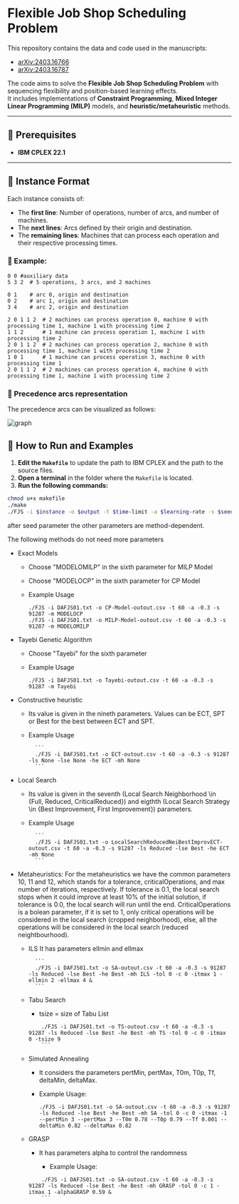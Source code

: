 # Flexible Job Shop Scheduling Problem  

This repository contains the data and code used in the manuscripts:  
- [arXiv:2403.16766](https://arxiv.org/abs/2403.16766)  
- [arXiv:2403.16787](https://arxiv.org/abs/2403.16787)  

The code aims to solve the **Flexible Job Shop Scheduling Problem** with sequencing flexibility and position-based learning effects.  
It includes implementations of **Constraint Programming**, **Mixed Integer Linear Programming (MILP)** models, and **heuristic/metaheuristic** methods.  

---

## 📌 Prerequisites  

- **IBM CPLEX 22.1**  

---

## 📄 Instance Format  

Each instance consists of:  
- The **first line**: Number of operations, number of arcs, and number of machines.  
- The **next lines**: Arcs defined by their origin and destination.  
- The **remaining lines**: Machines that can process each operation and their respective processing times.  

### 🔹 Example:  

```plaintext
0 0 #auxiliary data
5 3 2  # 5 operations, 3 arcs, and 2 machines

0 1    # arc 0, origin and destination
0 2    # arc 1, origin and destination
3 4    # arc 2, origin and destination

2 0 1 1 2  # 2 machines can process operation 0, machine 0 with processing time 1, machine 1 with processing time 2
1 1 2      # 1 machine can process operation 1, machine 1 with processing time 2
2 0 1 1 2  # 2 machines can process operation 2, machine 0 with processing time 1, machine 1 with processing time 2
1 0 1      # 1 machine can process operation 3, machine 0 with processing time 1
2 0 1 1 2  # 2 machines can process operation 4, machine 0 with processing time 1, machine 1 with processing time 2

```
### 🔹 Precedence arcs representation

The precedence arcs can be visualized as follows:

  ![graph](https://github.com/user-attachments/assets/e97ff7c0-2016-4de1-bea9-175c26381aa8)

  
  
## 🚀 How to Run and Examples

1. **Edit the `Makefile`** to update the path to IBM CPLEX and the path to the source files.  
2. **Open a terminal** in the folder where the `Makefile` is located.  
3. **Run the following commands:**  

```bash
chmod u+x makefile
./make
./FJS -i $instance -o $output -t $time-limit -a $learning-rate -s $seed
```
after seed parameter the other parameters are method-dependent.

The following methods do not need more parameters
  - Exact Models
	- Choose "MODELOMILP" in the sixth parameter for MILP Model
	- Choose "MODELOCP" in the sixth parameter for CP Model
	- Example Usage
    
		```
		./FJS -i DAFJS01.txt -o CP-Model-outout.csv -t 60 -a -0.3 -s 91287 -m MODELOCP
  		./FJS -i DAFJS01.txt -o MILP-Model-outout.csv -t 60 -a -0.3 -s 91287 -m MODELOMILP
		```
  
  - Tayebi Genetic Algorithm
  	- Choose "Tayebi" for the sixth parameter
   	- Example Usage
      
		```
		./FJS -i DAFJS01.txt -o Tayebi-outout.csv -t 60 -a -0.3 -s 91287 -m Tayebi
		```
    
  - Constructive heuristic
  	- Its value is given in the nineth parameters. Values can be ECT, SPT or Best for the best between ECT and SPT.
   	- Example Usage
      
    		```
      		./FJS -i DAFJS01.txt -o ECT-outout.csv -t 60 -a -0.3 -s 91287 -ls None -lse None -he ECT -mh None
      		```
      
  - Local Search
  	- Its value is given in the seventh (Local Search Neighborhood \in {Full, Reduced, CriticalReduced}) and eigthth (Local Search Strategy \in {Best Improvement, First Improvement}) parameters.
	- Example Usage
    
    		```
      		./FJS -i DAFJS01.txt -o LocalSearchReducedNeiBestImprovECT-outout.csv -t 60 -a -0.3 -s 91287 -ls Reduced -lse Best -he ECT -mh None
      		```
    
  - Metaheuristics:
   	For the metaheuristics we have the common parameters 10, 11 and 12, which stands for a tolerance, criticalOperations, and max number of iterations, respectively.
    	If tolerance is 0.1, the local search stops when it could improve at least 10% of the initial solution, if tolerance is 0.0, the local search will run until the end.
    	CriticalOperations is a bolean parameter, if it is set to 1, only critical operations will be considered in the local search (cropped neighborhood), else, all the operations will be considered in the local search (reduced neightbourhood).
    
	- ILS
    		It has parameters ellmin and ellmax
   
    		```
    		./FJS -i DAFJS01.txt -o SA-outout.csv -t 60 -a -0.3 -s 91287 -ls Reduced -lse Best -he Best -mh ILS -tol 0 -c 0 -itmax 1 -ellmin 2 -ellmax 4 &
    		```
    
	- Tabu Search 
		- tsize = size of Tabu List

  		```
    		./FJS -i DAFJS01.txt -o TS-outout.csv -t 60 -a -0.3 -s 91287 -ls Reduced -lse Best -he Best -mh TS -tol 0 -c 0 -itmax 0 -tsize 9 
    		```
    
	- Simulated Annealing
  		- It considers the parameters pertMin, pertMax, T0m, T0p, Tf, deltaMin, deltaMax.

  		- Example Usage:

      		```
    		./FJS -i DAFJS01.txt -o SA-outout.csv -t 60 -a -0.3 -s 91287 -ls Reduced -lse Best -he Best -mh SA -tol 0 -c 0 -itmax -1 --pertMin 3 --pertMax 3 --T0m 0.78 --T0p 0.79 --Tf 0.001 --deltaMin 0.82 --deltaMax 0.82
    		```
    
	- GRASP
  		- It has parameters alpha to control the randomness 
   
    		- Example Usage:
      
		```
    		./FJS -i DAFJS01.txt -o SA-outout.csv -t 60 -a -0.3 -s 91287 -ls Reduced -lse Best -he Best -mh GRASP -tol 0 -c 1 -itmax 1 -alphaGRASP 0.59 &
    		```
